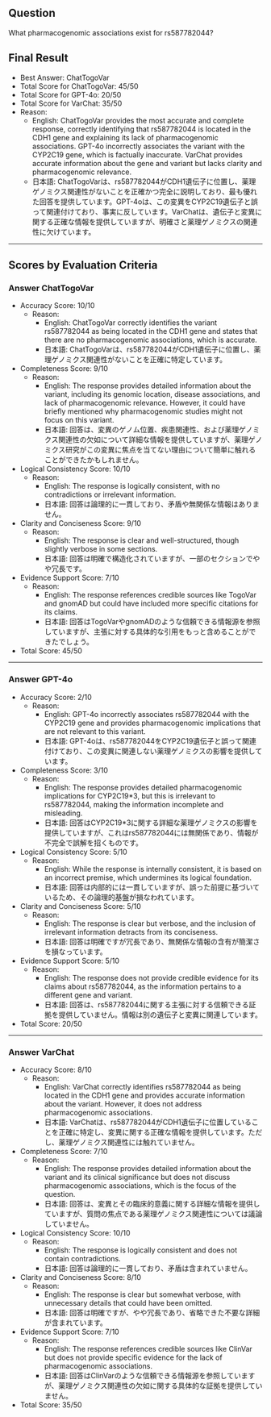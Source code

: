 ## Question

What pharmacogenomic associations exist for rs587782044?

## Final Result

- Best Answer: ChatTogoVar
- Total Score for ChatTogoVar: 45/50
- Total Score for GPT-4o: 20/50
- Total Score for VarChat: 35/50
- Reason:
  - English: ChatTogoVar provides the most accurate and complete response, correctly identifying that rs587782044 is located in the CDH1 gene and explaining its lack of pharmacogenomic associations. GPT-4o incorrectly associates the variant with the CYP2C19 gene, which is factually inaccurate. VarChat provides accurate information about the gene and variant but lacks clarity and pharmacogenomic relevance.
  - 日本語: ChatTogoVarは、rs587782044がCDH1遺伝子に位置し、薬理ゲノミクス関連性がないことを正確かつ完全に説明しており、最も優れた回答を提供しています。GPT-4oは、この変異をCYP2C19遺伝子と誤って関連付けており、事実に反しています。VarChatは、遺伝子と変異に関する正確な情報を提供していますが、明確さと薬理ゲノミクスの関連性に欠けています。

---

## Scores by Evaluation Criteria

### Answer ChatTogoVar
- Accuracy Score: 10/10
  - Reason: 
    - English: ChatTogoVar correctly identifies the variant rs587782044 as being located in the CDH1 gene and states that there are no pharmacogenomic associations, which is accurate.
    - 日本語: ChatTogoVarは、rs587782044がCDH1遺伝子に位置し、薬理ゲノミクス関連性がないことを正確に特定しています。
- Completeness Score: 9/10
  - Reason: 
    - English: The response provides detailed information about the variant, including its genomic location, disease associations, and lack of pharmacogenomic relevance. However, it could have briefly mentioned why pharmacogenomic studies might not focus on this variant.
    - 日本語: 回答は、変異のゲノム位置、疾患関連性、および薬理ゲノミクス関連性の欠如について詳細な情報を提供していますが、薬理ゲノミクス研究がこの変異に焦点を当てない理由について簡単に触れることができたかもしれません。
- Logical Consistency Score: 10/10
  - Reason: 
    - English: The response is logically consistent, with no contradictions or irrelevant information.
    - 日本語: 回答は論理的に一貫しており、矛盾や無関係な情報はありません。
- Clarity and Conciseness Score: 9/10
  - Reason: 
    - English: The response is clear and well-structured, though slightly verbose in some sections.
    - 日本語: 回答は明確で構造化されていますが、一部のセクションでやや冗長です。
- Evidence Support Score: 7/10
  - Reason: 
    - English: The response references credible sources like TogoVar and gnomAD but could have included more specific citations for its claims.
    - 日本語: 回答はTogoVarやgnomADのような信頼できる情報源を参照していますが、主張に対する具体的な引用をもっと含めることができたでしょう。
- Total Score: 45/50

---

### Answer GPT-4o
- Accuracy Score: 2/10
  - Reason: 
    - English: GPT-4o incorrectly associates rs587782044 with the CYP2C19 gene and provides pharmacogenomic implications that are not relevant to this variant.
    - 日本語: GPT-4oは、rs587782044をCYP2C19遺伝子と誤って関連付けており、この変異に関連しない薬理ゲノミクスの影響を提供しています。
- Completeness Score: 3/10
  - Reason: 
    - English: The response provides detailed pharmacogenomic implications for CYP2C19*3, but this is irrelevant to rs587782044, making the information incomplete and misleading.
    - 日本語: 回答はCYP2C19*3に関する詳細な薬理ゲノミクスの影響を提供していますが、これはrs587782044には無関係であり、情報が不完全で誤解を招くものです。
- Logical Consistency Score: 5/10
  - Reason: 
    - English: While the response is internally consistent, it is based on an incorrect premise, which undermines its logical foundation.
    - 日本語: 回答は内部的には一貫していますが、誤った前提に基づいているため、その論理的基盤が損なわれています。
- Clarity and Conciseness Score: 5/10
  - Reason: 
    - English: The response is clear but verbose, and the inclusion of irrelevant information detracts from its conciseness.
    - 日本語: 回答は明確ですが冗長であり、無関係な情報の含有が簡潔さを損なっています。
- Evidence Support Score: 5/10
  - Reason: 
    - English: The response does not provide credible evidence for its claims about rs587782044, as the information pertains to a different gene and variant.
    - 日本語: 回答は、rs587782044に関する主張に対する信頼できる証拠を提供していません。情報は別の遺伝子と変異に関連しています。
- Total Score: 20/50

---

### Answer VarChat
- Accuracy Score: 8/10
  - Reason: 
    - English: VarChat correctly identifies rs587782044 as being located in the CDH1 gene and provides accurate information about the variant. However, it does not address pharmacogenomic associations.
    - 日本語: VarChatは、rs587782044がCDH1遺伝子に位置していることを正確に特定し、変異に関する正確な情報を提供しています。ただし、薬理ゲノミクス関連性には触れていません。
- Completeness Score: 7/10
  - Reason: 
    - English: The response provides detailed information about the variant and its clinical significance but does not discuss pharmacogenomic associations, which is the focus of the question.
    - 日本語: 回答は、変異とその臨床的意義に関する詳細な情報を提供していますが、質問の焦点である薬理ゲノミクス関連性については議論していません。
- Logical Consistency Score: 10/10
  - Reason: 
    - English: The response is logically consistent and does not contain contradictions.
    - 日本語: 回答は論理的に一貫しており、矛盾は含まれていません。
- Clarity and Conciseness Score: 8/10
  - Reason: 
    - English: The response is clear but somewhat verbose, with unnecessary details that could have been omitted.
    - 日本語: 回答は明確ですが、やや冗長であり、省略できた不要な詳細が含まれています。
- Evidence Support Score: 7/10
  - Reason: 
    - English: The response references credible sources like ClinVar but does not provide specific evidence for the lack of pharmacogenomic associations.
    - 日本語: 回答はClinVarのような信頼できる情報源を参照していますが、薬理ゲノミクス関連性の欠如に関する具体的な証拠を提供していません。
- Total Score: 35/50